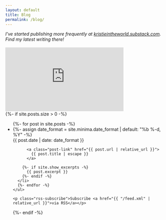 ```yaml
---
layout: default
title: Blog
permalink: /blog/
---
```


<div class="home">
      <i>I've started publishing more frequently at <a href="https://kristieintheworld.substack.com/">kristieintheworld.substack.com</a>. Find my latest writing there!</i>

<br/>
<br/>
<iframe src="https://kristieintheworld.substack.com/embed" width="370" height="200" frameborder="0" scrolling="no"></iframe>

<br>
{%- if site.posts.size > 0 -%}
<ul class="post-list">
{%- for post in site.posts -%}
<li>
{%- assign date_format = site.minima.date_format | default: "%b %-d, %Y" -%}
<div class="post-meta">{{ post.date | date: date_format }}</div>

          <a class="post-link" href="{{ post.url | relative_url }}">
            {{ post.title | escape }}
          </a>

        {%- if site.show_excerpts -%}
          {{ post.excerpt }}
        {%- endif -%}
      </li>
      {%- endfor -%}
    </ul>

    <p class="rss-subscribe">Subscribe <a href="{{ "/feed.xml" | relative_url }}">via RSS</a></p>

{%- endif -%}

</div>
